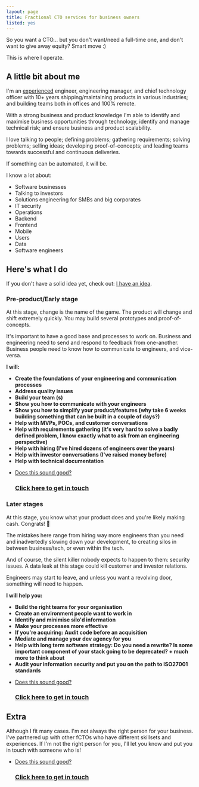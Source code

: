 ```yaml
---
layout: page
title: Fractional CTO services for business owners
listed: yes
---
```


So you want a CTO... but you don't want/need a full-time one, and don't want to give away equity? Smart move :)

This is where I operate.

## A little bit about me

I'm an <a href="https://amandoabreu.com/things-ive-done" target="_blank">experienced</a> engineer, engineering manager, and chief technology officer with 10+ years shipping/maintaining products in various industries; and building teams both in offices and 100% remote.

With a strong business and product knowledge I'm able to identify and maximise business opportunities through technology, identify and manage technical risk; and ensure business and product scalability.

I love talking to people; defining problems; gathering requirements; solving problems; selling ideas; developing proof-of-concepts; and leading teams towards successful and continuous deliveries.

If something can be automated, it will be. 

I know a lot about:
- Software businesses
- Talking to investors
- Solutions engineering for SMBs and big corporates 
- IT security
- Operations 
- Backend 
- Frontend 
- Mobile
- Users
- Data
- Software engineers

## Here's what I do

If you don't have a solid idea yet, check out: <a href="/i-have-an-idea">I have an idea</a>.

### Pre-product/Early stage
At this stage, change is the name of the game. The product will change and shift extremely quickly. You may build several prototypes and proof-of-concepts.

It's important to have a good base and processes to work on. Business and engineering need to send and respond to feedback from one-another. Business people need to know how to communicate to engineers, and vice-versa.

**I will:**
- **Create the foundations of your engineering and communication processes**
- **Address quality issues**
- **Build your team (s)**
- **Show you how to communicate with your engineers**
- **Show you how to simplify your product/features (why take 6 weeks building something that can be built in a couple of days?)**
- **Help with MVPs, POCs, and customer conversations**
- **Help with requirements gathering (it's very hard to solve a badly defined problem, I know exactly what to ask from an engineering perspective)**
- **Help with hiring (I've hired dozens of engineers over the years)**
- **Help with investor conversations (I've raised money before)**
- **Help with technical documentation**

<ul class="listing">
    <li class="listing__li">
        <a class="listing__link block" href="/book-appointment/">
            <div class="listing__item">
                <div class="listing__type">Does this sound good?</div>
                <h3 class="listing__title">Click here to get in touch</h3>
            </div>
        </a>
    </li>
</ul>

### Later stages
At this stage, you know what your product does and you're likely making cash. Congrats! 🚀 

The mistakes here range from hiring way more engineers than you need and inadvertedly slowing down your development, to creating silos in between business/tech, or even within the tech. 

And of course, the silent killer nobody expects to happen to them: security issues. A data leak at this stage could kill customer and investor relations.

Engineers may start to leave, and unless you want a revolving door, something will need to happen.

**I will help you:**
- **Build the right teams for your organisation**
- **Create an environment people want to work in**
- **Identify and minimise silo'd information**
- **Make your processes more effective**
- **If you're acquiring: Audit code before an acquisition**
- **Mediate and manage your dev agency for you**
- **Help with long term software strategy: Do you need a rewrite? Is some important component of your stack going to be deprecated? + much more to think about**
- **Audit your information security and put you on the path to ISO27001 standards**

<ul class="listing">
    <li class="listing__li">
        <a class="listing__link block" href="/book-appointment/">
            <div class="listing__item">
                <div class="listing__type">Does this sound good?</div>
                <h3 class="listing__title">Click here to get in touch</h3>
            </div>
        </a>
    </li>
</ul>

## Extra
Although I fit many cases. I'm not always the right person for your business. I've partnered up with other fCTOs who have different skillsets and experiences. If I'm not the right person for you, I'll let you know and put you in touch with someone who is!

<ul class="listing">
    <li class="listing__li">
        <a class="listing__link block" href="/book-appointment/">
            <div class="listing__item">
                <div class="listing__type">Does this sound good?</div>
                <h3 class="listing__title">Click here to get in touch</h3>
            </div>
        </a>
    </li>
</ul>
